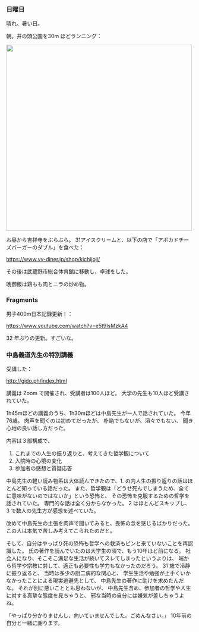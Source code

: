 ### 日曜日

晴れ、暑い日。

朝。井の頭公園を30m ほどランニング：

<img src="https://i.imgur.com/IGcyaY1.jpg" width="500">

お昼から吉祥寺をぶらぶら。
31アイスクリームと、以下の店で「アボカドチーズバーガーのダブル」を食べた：

https://www.vv-diner.jp/shop/kichijoji/

その後は武蔵野市総合体育館に移動し、卓球をした。

晩御飯は鶏もも肉とニラの炒め物。

### Fragments

男子400m日本記録更新！：

https://www.youtube.com/watch?v=e5t9IsMzkA4

32 年ぶりの更新。すごいな。

### 中島義道先生の特別講義

受講した：

http://gido.ph/index.html

講義は Zoom で開催され、受講者は100人ほど。
大学の先生も10人ほど受講されていた。

1h45mほどの講義のうち、1h30mほどは中島先生が一人で話されていた。
今年76歳。
肉声を聞くのは初めてだったが、
朴訥でもないが、滔々でもない、
聞き心地の良い話し方だった。

内容は３部構成で、

1. これまでの人生の振り返りと、考えてきた哲学観について
2. 入院時の心境の変化
3. 参加者の感想と質疑応答

中島先生の軽い読み物系は大体読んできたので、1. の内人生の振り返りの話はほとんど知っている話だった。
また、哲学観は「どうせ死んでしまうため、全てに意味がないのではないか」という恐怖と、
その恐怖を克服するための哲学を話されていた。
専門的な話は全く分からなかった。
2 はほとんどスキップし、3 で数人の先生方が感想を述べていた。

改めて中島先生の主張を肉声で聞いてみると、畏怖の念を感じるばかりだった。
この人は本気で苦しみ考えてこられたのだと。

そして、自分はやっぱり死の恐怖も哲学への救済もピンと来ていないことを再認識した。
氏の著作を読んでいたのは大学生の頃で、もう10年ほど前になる。
社会人になり、そこそこ満足な生活が続いてスレてしまったというよりは、
端から哲学や宗教に対して、適正も必要性も学力もなかったのだろう。
31 歳で冷静に振り返ると、
当時は多少の厨二病的な関心と、
学生生活や勉強が上手くいかなかったことによる現実逃避先として、
中島先生の著作に助けを求めたんだな。
それが別に悪いこととも思わないが、
中島先生含め、参加者の哲学や人生に対する真摯な態度を見ちゃうと、
邪な当時の自分には嫌気が差しちゃうよね。

「やっぱり分かりませんし、向いていませんでした。ごめんなさい。」
10年前の自分と一緒に謝ります。